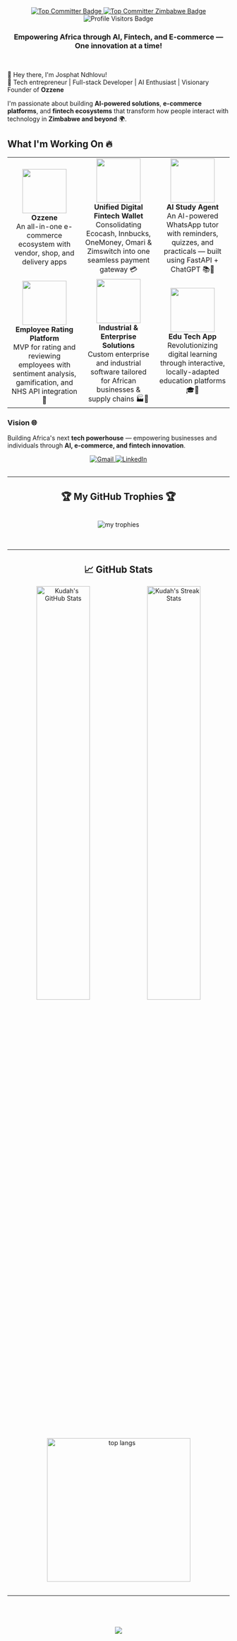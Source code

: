<div align="center">
  <a href="https://user-badge.committers.top/zimbabwe_public/eisax" target="_blank">
    <img src="https://user-badge.committers.top/zimbabwe_public/eisax.svg" alt="Top Committer Badge"/>
  </a>


  <a href="https://user-badge.committers.top/zimbabwe_public/eisax" target="_blank">
    <img src="https://img.shields.io/badge/🏆_%233_Top_Committer_In_Zimbabwe-red?style=for-the-badge&labelColor=000000" alt="Top Committer Zimbabwe Badge"/>
  </a>


  <img src="https://visitor-badge.laobi.icu/badge?page_id=eisax.eisax" alt="Profile Visitors Badge"/>
</div>



<h3 align="center">Empowering Africa through AI, Fintech, and E-commerce — One innovation at a time!</h3>
<br/>
<div align="start">

👋 Hey there, I'm Josphat Ndhlovu!  
🚀 Tech entrepreneur | Full-stack Developer | AI Enthusiast | Visionary Founder of **Ozzene**  

I'm passionate about building **AI-powered solutions**, **e-commerce platforms**, and **fintech ecosystems** that transform how people interact with technology in **Zimbabwe and beyond** 🌍.

## What I'm Working On 🔥

<table>
  <tr>
    <td align="center" width="33%">
      <img src="https://img.icons8.com/?size=100&id=RtzLD1EJ2U5a&format=png&color=000000" width="100" /><br>
      <strong>Ozzene</strong><br>
      An all-in-one e-commerce ecosystem with vendor, shop, and delivery apps
    </td>
    <td align="center" width="33%">
      <img src="https://img.icons8.com/?size=100&id=80382&format=png&color=000000" width="100" /><br>
      <strong>Unified Digital Fintech Wallet</strong><br>
      Consolidating Ecocash, Innbucks, OneMoney, Omari & Zimswitch into one seamless payment gateway 💳
    </td>
    <td align="center" width="33%">
      <img src="https://img.icons8.com/fluency/96/ai.png" width="100" /><br>
      <strong>AI Study Agent</strong><br>
      An AI-powered WhatsApp tutor with reminders, quizzes, and practicals — built using FastAPI + ChatGPT 📚🤖
    </td>
  </tr>
  <tr>
    <td align="center" width="33%">
      <img src="https://img.icons8.com/color/96/employee-card.png" width="100" /><br>
      <strong>Employee Rating Platform</strong><br>
      MVP for rating and reviewing employees with sentiment analysis, gamification, and NHS API integration 🌟
    </td>
    <td align="center" width="33%">
      <img src="https://img.icons8.com/?size=100&id=Yg6kCIazaGRt&format=png&color=000000" width="100" /><br>
      <strong>Industrial & Enterprise Solutions</strong><br>
      Custom enterprise and industrial software tailored for African businesses & supply chains 🏭💼
    </td>
    <td align="center" width="33%">
      <img src="https://img.icons8.com/?size=100&id=XbjP6J0SO56c&format=png&color=000000" width="100" /><br>
      <strong>Edu Tech App</strong><br>
      Revolutionizing digital learning through interactive, locally-adapted education platforms 🎓📱
    </td>
  </tr>
</table>



### Vision 🌐
Building Africa's next **tech powerhouse** — empowering businesses and individuals through **AI, e-commerce, and fintech innovation**.

<div align="center"> 
  <a href="mailto:kudahndhlovu@ozzene.co.zw">
    <img src="https://img.shields.io/badge/Gmail-333333?style=for-the-badge&logo=gmail&logoColor=red" alt="Gmail" />
  </a>
  
  <a href="https://www.linkedin.com/in/kudah-ndhlovu-3115a7236/" target="_blank">
    <img src="https://img.shields.io/badge/LinkedIn-0077B5?style=for-the-badge&logo=linkedin&logoColor=white" alt="LinkedIn" />
  </a>
</div>

<br/>
<hr/>
<div align="center">
  <h2>🏆 My GitHub Trophies 🏆 </h2>
  <br>
  <img alt="my trophies" src="https://github-profile-trophy.vercel.app/?username=eisax&theme=radical&no-frame=false&no-bg=true&margin-w=4" />
<br/><br/><br/>
</div>
<hr/>


<!-- GitHub Stats Section -->
<h2 align="center">📈 GitHub Stats</h2>
<div align="center">
  <img src="https://github-readme-stats.vercel.app/api?username=eisax&show_icons=true&count_private=true&hide_border=true&title_color=60a5fa&icon_color=2563eb&text_color=ffffff&bg_color=0d1117" alt="Kudah's GitHub Stats" width="49%" />
  <img src="https://github-readme-streak-stats-salesp07.vercel.app/?user=eisax&count_private=true&hide_border=true&theme=react&background=0d1117" alt="Kudah's Streak Stats" width="49%" />
</div>



<br>
<div align=center>
  <img width=325 align="center" src="https://github-readme-stats-salesp07.vercel.app/api/top-langs/?username=eisax&hide=HTML&langs_count=3&layout=compact&theme=react&border_radius=10&size_weight=0.5&count_weight=0.5&exclude_repo=github-readme-stats" alt="top langs" />
</div>

<br/>
<hr/>
<br/>
<h1 align="center">
    <img src="https://readme-typing-svg.herokuapp.com/?font=Righteous&size=35&center=true&vCenter=true&width=600&height=70&duration=6000&lines=✨+Thank+You+for+Stopping+By!+✨;🙌+I'm+grateful+you+visited+my+GitHub+page!;+Let's+build+something+amazing+together!;" />
</h1>
<br/>
